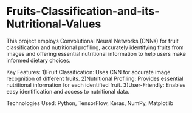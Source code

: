 # Fruits-Classification-and-its-Nutritional-Values
This project employs Convolutional Neural Networks (CNNs) for fruit classification and nutritional profiling, accurately identifying fruits from images and offering essential nutritional information to help users make informed dietary choices.


Key Features:
1)Fruit Classification: Uses CNN for accurate image recognition of different fruits.
2)Nutritional Profiling: Provides essential nutritional information for each identified fruit.
3)User-Friendly: Enables easy identification and access to nutritional data.


Technologies Used:
Python, TensorFlow, Keras, NumPy, Matplotlib
